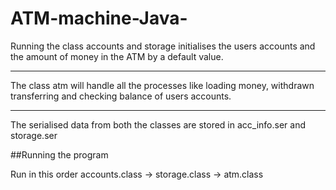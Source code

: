 # ATM-machine-Java-

Running the class accounts and storage 
initialises the users accounts and the amount 
of money in the ATM by a default value.

*********************************************

The class atm will handle all the processes like 
loading money, withdrawn transferring and checking
balance of users accounts.

**********************************************

The serialised data from both the classes are 
stored in acc_info.ser and storage.ser

##Running the program

Run in this order
accounts.class -> storage.class -> atm.class
